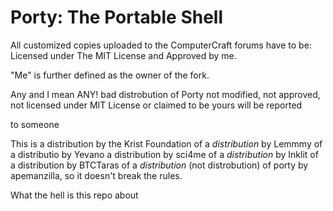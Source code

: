 # Porty: The Portable Shell

All customized copies uploaded to the ComputerCraft forums have to be:
Licensed under The MIT License and Approved by me.

"Me" is further defined as the owner of the fork.

Any and I mean ANY! bad distrobution of Porty not modified, not approved, not licensed under MIT License or claimed to be yours will be reported

to someone

This is a distribution by the Krist Foundation of a *distribution* by Lemmmy of a distributio by Yevano a distribution by sci4me of a *distribution* by Inklit of a distribution by BTCTaras of a *distribution* (not distrobution) of porty by apemanzilla, so it doesn't break the rules.

What the hell is this repo about
